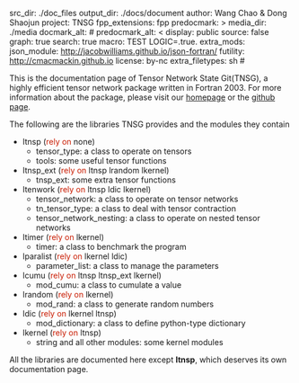 src_dir: ./doc_files
output_dir: ./docs/document
author: Wang Chao & Dong Shaojun
project: TNSG
fpp_extensions: fpp
predocmark: >
media_dir: ./media
docmark_alt: #
predocmark_alt: <
display: public
source: false
graph: true
search: true
macro: TEST
       LOGIC=.true.
extra_mods: json_module: http://jacobwilliams.github.io/json-fortran/
            futility: http://cmacmackin.github.io
license: by-nc
extra_filetypes: sh #

This is the documentation page of Tensor Network State Git(TNSG), a highly efficient tensor network package written in Fortran 2003. For more information about the package, please visit our [homepage](https://crimestop.github.io/tenpack/) or the [github page](https://github.com/crimestop/tenpack).

The following are the libraries TNSG provides and the modules they contain

- ltnsp (<span style="color:#c91b00">rely on</span>  none)
    - tensor_type: a class to operate on tensors
    - tools: some useful tensor functions
- ltnsp_ext (<span style="color:#c91b00">rely on</span> ltnsp lrandom lkernel)
    - tnsp_ext: some extra tensor functions
- ltenwork (<span style="color:#c91b00">rely on</span> ltnsp ldic lkernel)
    - tensor_network: a class to operate on tensor networks
    - tn_tensor_type: a class to deal with tensor contraction
    - tensor_network_nesting: a class to operate on nested tensor networks
- ltimer (<span style="color:#c91b00">rely on</span> lkernel)
    - timer: a class to benchmark the program
- lparalist (<span style="color:#c91b00">rely on</span> lkernel ldic)
    - parameter_list: a class to manage the parameters
- lcumu (<span style="color:#c91b00">rely on</span> ltnsp ltnsp_ext lkernel)
    - mod_cumu: a class to cumulate a value
- lrandom (<span style="color:#c91b00">rely on</span> lkernel)
    - mod_rand: a class to generate random numbers
- ldic (<span style="color:#c91b00">rely on</span> lkernel ltnsp)
    - mod_dictionary: a class to define python-type dictionary
- lkernel (<span style="color:#c91b00">rely on</span> ltnsp)
    - string and all other modules: some kernel modules

All the libraries are documented here except **ltnsp**, which deserves its own documentation page.